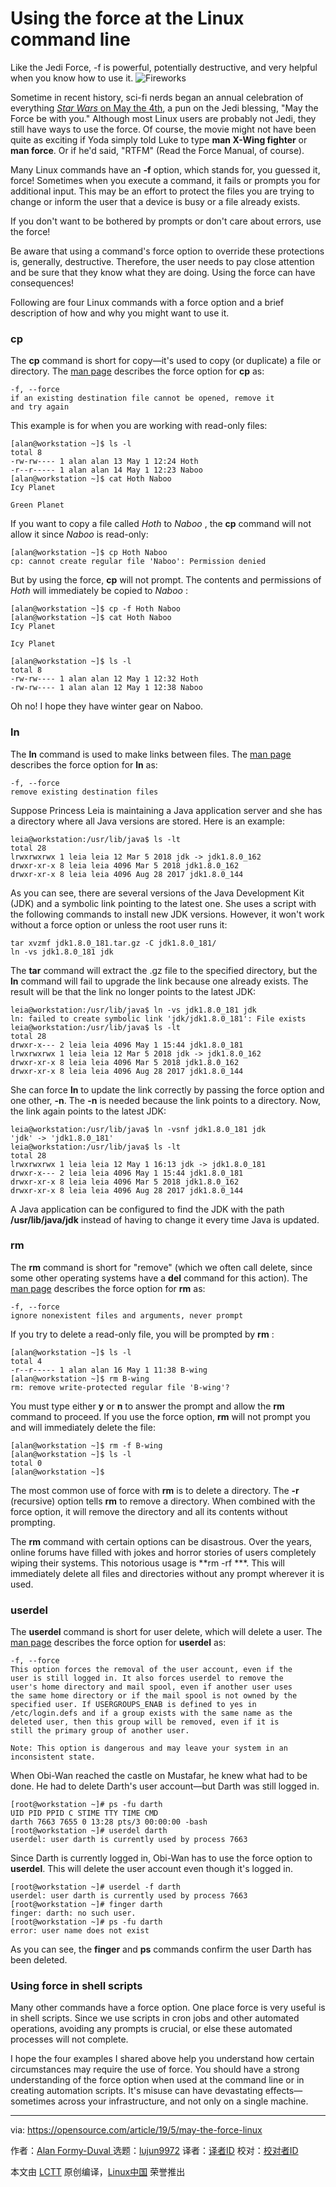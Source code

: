 [#]: collector: (lujun9972)
[#]: translator: ( )
[#]: reviewer: ( )
[#]: publisher: ( )
[#]: url: ( )
[#]: subject: (Using the force at the Linux command line)
[#]: via: (https://opensource.com/article/19/5/may-the-force-linux)
[#]: author: (Alan Formy-Duval  https://opensource.com/users/alanfdoss)

Using the force at the Linux command line
======
Like the Jedi Force, -f is powerful, potentially destructive, and very
helpful when you know how to use it.
![Fireworks][1]

Sometime in recent history, sci-fi nerds began an annual celebration of everything [_Star Wars_ on May the 4th][2], a pun on the Jedi blessing, "May the Force be with you." Although most Linux users are probably not Jedi, they still have ways to use the force. Of course, the movie might not have been quite as exciting if Yoda simply told Luke to type **man X-Wing fighter** or **man force**. Or if he'd said, "RTFM" (Read the Force Manual, of course).

Many Linux commands have an **-f** option, which stands for, you guessed it, force! Sometimes when you execute a command, it fails or prompts you for additional input. This may be an effort to protect the files you are trying to change or inform the user that a device is busy or a file already exists.

If you don't want to be bothered by prompts or don't care about errors, use the force!

Be aware that using a command's force option to override these protections is, generally, destructive. Therefore, the user needs to pay close attention and be sure that they know what they are doing. Using the force can have consequences!

Following are four Linux commands with a force option and a brief description of how and why you might want to use it.

### cp

The **cp** command is short for copy—it's used to copy (or duplicate) a file or directory. The [man page][3] describes the force option for **cp** as:


```
-f, --force
if an existing destination file cannot be opened, remove it
and try again
```

This example is for when you are working with read-only files:


```
[alan@workstation ~]$ ls -l
total 8
-rw-rw---- 1 alan alan 13 May 1 12:24 Hoth
-r--r----- 1 alan alan 14 May 1 12:23 Naboo
[alan@workstation ~]$ cat Hoth Naboo
Icy Planet

Green Planet
```

If you want to copy a file called _Hoth_ to _Naboo_ , the **cp** command will not allow it since _Naboo_ is read-only:


```
[alan@workstation ~]$ cp Hoth Naboo
cp: cannot create regular file 'Naboo': Permission denied
```

But by using the force, **cp** will not prompt. The contents and permissions of _Hoth_ will immediately be copied to _Naboo_ :


```
[alan@workstation ~]$ cp -f Hoth Naboo
[alan@workstation ~]$ cat Hoth Naboo
Icy Planet

Icy Planet

[alan@workstation ~]$ ls -l
total 8
-rw-rw---- 1 alan alan 12 May 1 12:32 Hoth
-rw-rw---- 1 alan alan 12 May 1 12:38 Naboo
```

Oh no! I hope they have winter gear on Naboo.

### ln

The **ln** command is used to make links between files. The [man page][4] describes the force option for **ln** as:


```
-f, --force
remove existing destination files
```

Suppose Princess Leia is maintaining a Java application server and she has a directory where all Java versions are stored. Here is an example:


```
leia@workstation:/usr/lib/java$ ls -lt
total 28
lrwxrwxrwx 1 leia leia 12 Mar 5 2018 jdk -> jdk1.8.0_162
drwxr-xr-x 8 leia leia 4096 Mar 5 2018 jdk1.8.0_162
drwxr-xr-x 8 leia leia 4096 Aug 28 2017 jdk1.8.0_144
```

As you can see, there are several versions of the Java Development Kit (JDK) and a symbolic link pointing to the latest one. She uses a script with the following commands to install new JDK versions. However, it won't work without a force option or unless the root user runs it:


```
tar xvzmf jdk1.8.0_181.tar.gz -C jdk1.8.0_181/
ln -vs jdk1.8.0_181 jdk
```

The **tar** command will extract the .gz file to the specified directory, but the **ln** command will fail to upgrade the link because one already exists. The result will be that the link no longer points to the latest JDK:


```
leia@workstation:/usr/lib/java$ ln -vs jdk1.8.0_181 jdk
ln: failed to create symbolic link 'jdk/jdk1.8.0_181': File exists
leia@workstation:/usr/lib/java$ ls -lt
total 28
drwxr-x--- 2 leia leia 4096 May 1 15:44 jdk1.8.0_181
lrwxrwxrwx 1 leia leia 12 Mar 5 2018 jdk -> jdk1.8.0_162
drwxr-xr-x 8 leia leia 4096 Mar 5 2018 jdk1.8.0_162
drwxr-xr-x 8 leia leia 4096 Aug 28 2017 jdk1.8.0_144
```

She can force **ln** to update the link correctly by passing the force option and one other, **-n**. The **-n** is needed because the link points to a directory. Now, the link again points to the latest JDK:


```
leia@workstation:/usr/lib/java$ ln -vsnf jdk1.8.0_181 jdk
'jdk' -> 'jdk1.8.0_181'
leia@workstation:/usr/lib/java$ ls -lt
total 28
lrwxrwxrwx 1 leia leia 12 May 1 16:13 jdk -> jdk1.8.0_181
drwxr-x--- 2 leia leia 4096 May 1 15:44 jdk1.8.0_181
drwxr-xr-x 8 leia leia 4096 Mar 5 2018 jdk1.8.0_162
drwxr-xr-x 8 leia leia 4096 Aug 28 2017 jdk1.8.0_144
```

A Java application can be configured to find the JDK with the path **/usr/lib/java/jdk** instead of having to change it every time Java is updated.

### rm

The **rm** command is short for "remove" (which we often call delete, since some other operating systems have a **del** command for this action). The [man page][5] describes the force option for **rm** as:


```
-f, --force
ignore nonexistent files and arguments, never prompt
```

If you try to delete a read-only file, you will be prompted by **rm** :


```
[alan@workstation ~]$ ls -l
total 4
-r--r----- 1 alan alan 16 May 1 11:38 B-wing
[alan@workstation ~]$ rm B-wing
rm: remove write-protected regular file 'B-wing'?
```

You must type either **y** or **n** to answer the prompt and allow the **rm** command to proceed. If you use the force option, **rm** will not prompt you and will immediately delete the file:


```
[alan@workstation ~]$ rm -f B-wing
[alan@workstation ~]$ ls -l
total 0
[alan@workstation ~]$
```

The most common use of force with **rm** is to delete a directory. The **-r** (recursive) option tells **rm** to remove a directory. When combined with the force option, it will remove the directory and all its contents without prompting.

The **rm** command with certain options can be disastrous. Over the years, online forums have filled with jokes and horror stories of users completely wiping their systems. This notorious usage is **rm -rf ***. This will immediately delete all files and directories without any prompt wherever it is used.

### userdel

The **userdel** command is short for user delete, which will delete a user. The [man page][6] describes the force option for **userdel** as:


```
-f, --force
This option forces the removal of the user account, even if the
user is still logged in. It also forces userdel to remove the
user's home directory and mail spool, even if another user uses
the same home directory or if the mail spool is not owned by the
specified user. If USERGROUPS_ENAB is defined to yes in
/etc/login.defs and if a group exists with the same name as the
deleted user, then this group will be removed, even if it is
still the primary group of another user.

Note: This option is dangerous and may leave your system in an
inconsistent state.
```

When Obi-Wan reached the castle on Mustafar, he knew what had to be done. He had to delete Darth's user account—but Darth was still logged in.


```
[root@workstation ~]# ps -fu darth
UID PID PPID C STIME TTY TIME CMD
darth 7663 7655 0 13:28 pts/3 00:00:00 -bash
[root@workstation ~]# userdel darth
userdel: user darth is currently used by process 7663
```

Since Darth is currently logged in, Obi-Wan has to use the force option to **userdel**. This will delete the user account even though it's logged in.


```
[root@workstation ~]# userdel -f darth
userdel: user darth is currently used by process 7663
[root@workstation ~]# finger darth
finger: darth: no such user.
[root@workstation ~]# ps -fu darth
error: user name does not exist
```

As you can see, the **finger** and **ps** commands confirm the user Darth has been deleted.

### Using force in shell scripts

Many other commands have a force option. One place force is very useful is in shell scripts. Since we use scripts in cron jobs and other automated operations, avoiding any prompts is crucial, or else these automated processes will not complete.

I hope the four examples I shared above help you understand how certain circumstances may require the use of force. You should have a strong understanding of the force option when used at the command line or in creating automation scripts. It's misuse can have devastating effects—sometimes across your infrastructure, and not only on a single machine.

--------------------------------------------------------------------------------

via: https://opensource.com/article/19/5/may-the-force-linux

作者：[Alan Formy-Duval ][a]
选题：[lujun9972][b]
译者：[译者ID](https://github.com/译者ID)
校对：[校对者ID](https://github.com/校对者ID)

本文由 [LCTT](https://github.com/LCTT/TranslateProject) 原创编译，[Linux中国](https://linux.cn/) 荣誉推出

[a]: https://opensource.com/users/alanfdoss
[b]: https://github.com/lujun9972
[1]: https://opensource.com/sites/default/files/styles/image-full-size/public/lead-images/fireworks_light_art_design.jpg?itok=hfx9i4By (Fireworks)
[2]: https://www.starwars.com/star-wars-day
[3]: http://man7.org/linux/man-pages/man1/cp.1.html
[4]: http://man7.org/linux/man-pages/man1/ln.1.html
[5]: http://man7.org/linux/man-pages/man1/rm.1.html
[6]: http://man7.org/linux/man-pages/man8/userdel.8.html
